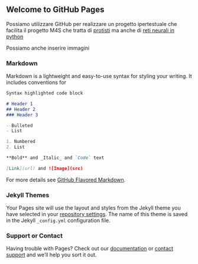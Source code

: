 ## Welcome to GitHub Pages

Possiamo utilizzare GitHub per realizzare un progetto ipertestuale che facilita il progetto M4S che tratta di [protisti](https://it.wikipedia.org/wiki/Protista) ma anche di [reti neurali in python](https://github.com/alberto-del-carlo/alberto-del-carlo.github.io/blob/main/object_detection_demo_ssd_async.py)

Possiamo anche inserire immagini ![]()

### Markdown

Markdown is a lightweight and easy-to-use syntax for styling your writing. It includes conventions for

```markdown
Syntax highlighted code block

# Header 1
## Header 2
### Header 3

- Bulleted
- List

1. Numbered
2. List

**Bold** and _Italic_ and `Code` text

[Link](url) and ![Image](src)
```

For more details see [GitHub Flavored Markdown](https://guides.github.com/features/mastering-markdown/).

### Jekyll Themes

Your Pages site will use the layout and styles from the Jekyll theme you have selected in your [repository settings](https://github.com/alberto-del-carlo/alberto-del-carlo.github.io/settings). The name of this theme is saved in the Jekyll `_config.yml` configuration file.

### Support or Contact

Having trouble with Pages? Check out our [documentation](https://docs.github.com/categories/github-pages-basics/) or [contact support](https://support.github.com/contact) and we’ll help you sort it out.
